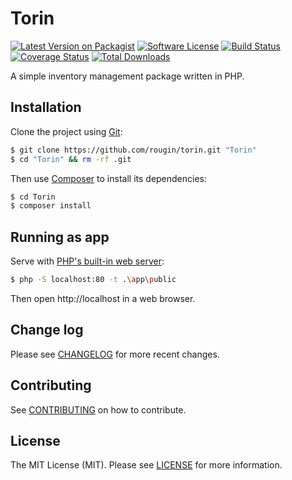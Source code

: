 # Torin

[![Latest Version on Packagist][ico-version]][link-packagist]
[![Software License][ico-license]][link-license]
[![Build Status][ico-build]][link-build]
[![Coverage Status][ico-coverage]][link-coverage]
[![Total Downloads][ico-downloads]][link-downloads]

A simple inventory management package written in PHP.

## Installation

Clone the project using [Git](https://git-scm.com/):

``` bash
$ git clone https://github.com/rougin/torin.git "Torin"
$ cd "Torin" && rm -rf .git
```

Then use [Composer](https://getcomposer.org/) to install its dependencies:

``` bash
$ cd Torin
$ composer install
```

## Running as app

Serve with [PHP's built-in web server](https://www.php.net/manual/en/features.commandline.webserver.php):

``` bash
$ php -S localhost:80 -t .\app\public
```

Then open http://localhost in a web browser.

## Change log

Please see [CHANGELOG](CHANGELOG.md) for more recent changes.

## Contributing

See [CONTRIBUTING](CONTRIBUTING.md) on how to contribute.

## License

The MIT License (MIT). Please see [LICENSE][link-license] for more information.

[ico-build]: https://img.shields.io/github/actions/workflow/status/rougin/torin/build.yml?style=flat-square
[ico-coverage]: https://img.shields.io/codecov/c/github/rougin/torin?style=flat-square
[ico-downloads]: https://img.shields.io/packagist/dt/rougin/torin.svg?style=flat-square
[ico-license]: https://img.shields.io/badge/license-MIT-brightgreen.svg?style=flat-square
[ico-version]: https://img.shields.io/packagist/v/rougin/torin.svg?style=flat-square

[link-build]: https://github.com/rougin/torin/actions
[link-changelog]: https://github.com/rougin/torin/blob/master/CHANGELOG.md
[link-contributing]: https://github.com/rougin/torin/blob/master/CONTRIBUTING.md
[link-contributors]: https://github.com/rougin/torin/contributors
[link-coverage]: https://app.codecov.io/gh/rougin/torin
[link-downloads]: https://packagist.org/packages/rougin/torin
[link-license]: https://github.com/rougin/torin/blob/master/LICENSE.md
[link-packagist]: https://packagist.org/packages/rougin/torin
